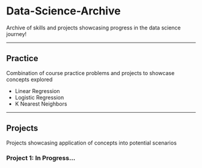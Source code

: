 # Data-Science-Archive
Archive of skills and projects showcasing progress in the data science journey!
___
## Practice
Combination of course practice problems and projects to showcase concepts explored
* Linear Regression
* Logistic Regression
* K Nearest Neighbors
____
## Projects
Projects showcasing application of concepts into potential scenarios

### Project 1: In Progress...
